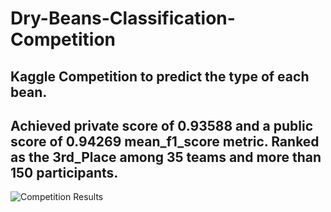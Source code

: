 # Dry-Beans-Classification-Competition
## Kaggle Competition to predict the type of each bean.
## Achieved private score of 0.93588 and a public score of 0.94269 mean_f1_score metric. Ranked as the 3rd_Place among 35 teams and more than 150 participants.


![Competition Results](https://user-images.githubusercontent.com/61437969/183800427-f384f066-dced-4ee3-a8cc-f3d5ab612e7c.jpg)
